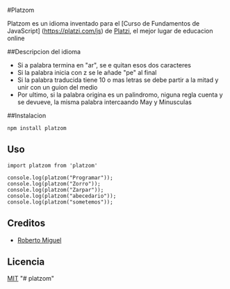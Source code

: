 #Platzom

Platzom es un idioma inventado para el [Curso de Fundamentos de JavaScript] (https://platzi.com/js) de [Platzi](https://platzi.com), el mejor lugar de educacion online

##Descripcion del idioma
- Si a palabra termina en "ar", se e quitan esos dos caracteres
- Si la palabra inicia con z se le añade "pe" al final
- Si la palabra traducida tiene 10 o mas letras se debe partir a la mitad y unir con un guion del medio
- Por ultimo, si la palabra origina es un palindromo, niguna regla cuenta y se devueve, la misma palabra intercaando May y Minusculas

##Instalacion

```
npm install platzom
```


## Uso

```
import platzom from 'platzom'

console.log(platzom("Programar"));
console.log(platzom("Zorro"));
console.log(platzom("Zarpar"));
console.log(platzom("abecedario"));
console.log(platzom("sometemos"));
```

## Creditos
- [Roberto Miguel](https://facebook.com/oeoserver)

## Licencia
[MIT](https://opensource.org/licenses/MIT)
"# platzom" 
